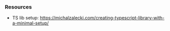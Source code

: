 ### Resources
- TS lib setup: https://michalzalecki.com/creating-typescript-library-with-a-minimal-setup/

